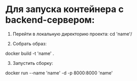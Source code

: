 # Для запуска контейнера c backend-сервером:
1. Перейти в локальную директорию проекта:
   cd 'name'/

2. Собрать образ:

docker build -t 'name' .

3. Запустить сборку:
   
docker run --name 'name' -d -p 8000:8000 'name'

